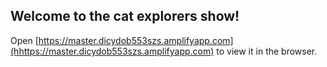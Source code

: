 ## Welcome to the cat explorers show!

Open [https://master.dicydob553szs.amplifyapp.com](hhttps://master.dicydob553szs.amplifyapp.com) to view it in the browser.
